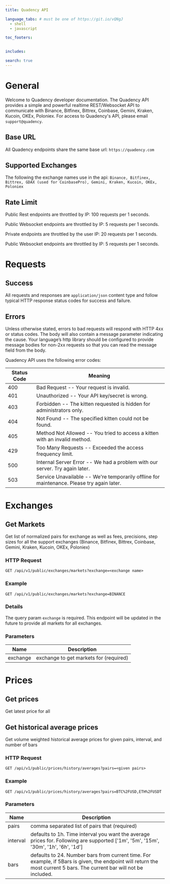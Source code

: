 ```yaml
---
title: Quadency API

language_tabs: # must be one of https://git.io/vQNgJ
  - shell
  - javascript

toc_footers:
  

includes:

search: true
---
```


# General

Welcome to Quadency developer documentation. The Quadency API provides a simple and powerful realtime REST/Websocket API to communicate with Binance, Bitfinex, Bittrex, Coinbase, Gemini, Kraken, Kucoin, OKEx, Poloniex.  For access to Quadency's API, please email `support@quadency`.

## Base URL

All Quadency endpoints share the same base url: `https://quadency.com`

## Supported Exchanges

The following the exchange names use in the api: `Binance, Bitfinex, Bittrex, GDAX (used for CoinbasePro), Gemini, Kraken, Kucoin, OKEx, Poloniex`

## Rate Limit
Public Rest endpoints are throttled by IP: 100 requests per 1 seconds.

Public Websocket endpoints are throttled by IP: 5 requests per 1 seconds.

Private endpoints are throttled by the user IP: 20 requests per 1 seconds.

Public Websocket endpoints are throttled by IP: 5 requests per 1 seconds.

# Requests

## Success
All requests and responses are `application/json` content type and follow typical HTTP response status codes for success and failure.

## Errors
Unless otherwise stated, errors to bad requests will respond with HTTP 4xx or status codes. The body will also contain a message parameter indicating the cause. Your language’s http library should be configured to provide message bodies for non-2xx requests so that you can read the message field from the body.

Quadency API uses the following error codes:

Status Code | Meaning
---------- | -------
400 | Bad Request -- Your request is invalid.
401 | Unauthorized -- Your API key/secret is wrong.
403 | Forbidden -- The kitten requested is hidden for administrators only.
404 | Not Found -- The specified kitten could not be found.
405 | Method Not Allowed -- You tried to access a kitten with an invalid method.
429 | Too Many Requests -- Exceeded the access frequency limit.
500 | Internal Server Error -- We had a problem with our server. Try again later.
503 | Service Unavailable -- We're temporarily offline for maintenance. Please try again later.



# Exchanges

## Get Markets

Get list of normalized pairs for exchange as well as fees, precisions, step sizes for all the support exchanges (Binance, Bitfinex, Bittrex, Coinbase, Gemini, Kraken, Kucoin, OKEx, Poloniex)

### HTTP Request

`GET /api/v1/public/exchanges/markets?exchange=<exchange name>`

### Example

`GET /api/v1/public/exchanges/markets?exchange=BINANCE`

### Details

The query param `exchange` is required.  This endpoint will be updated in the future to provide all markets for all exchanges.

### Parameters

Name | Description
---------- | -------
exchange | exchange to get markets for (required)

# Prices

## Get prices

Get latest price for all

## Get historical average prices

Get volume weighted historical average prices for given pairs, interval, and number of bars

### HTTP Request

`GET /api/v1/public/prices/history/averages?pairs=<given pairs>`

### Example

`GET /api/v1/public/prices/history/averages?pairs=BTC%2FUSD,ETH%2FUSDT`


### Parameters

Name | Description
---------- | -------
pairs | comma separated list of pairs that (required)
interval | defaults to 1h. Time interval you want the average prices for. Following are supported ['1m', '5m', '15m', '30m', '1h', '6h', '1d']
bars | defaults to 24. Number bars from current time.  For example, if 5Bars is given, the endpoint will return the most current 5 bars.  The current bar will not be included.
